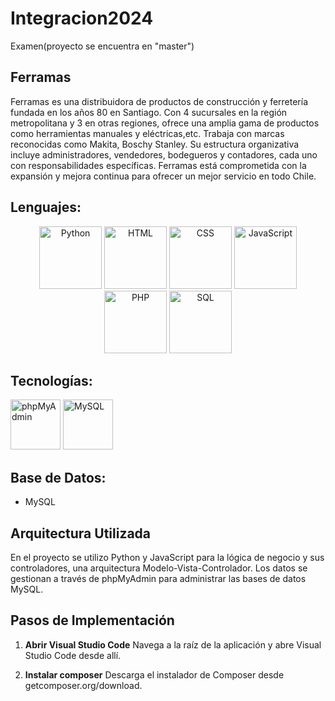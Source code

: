 # Integracion2024
Examen(proyecto se encuentra en "master")

## Ferramas

Ferramas es una distribuidora de productos de construcción y ferretería fundada en los años 80 en Santiago. 
Con 4 sucursales en la región metropolitana y 3 en otras regiones, ofrece una amplia gama de productos como herramientas manuales y eléctricas,etc. 
Trabaja con marcas reconocidas como Makita, Boschy Stanley. Su estructura organizativa incluye administradores, vendedores, bodegueros y contadores, cada uno con responsabilidades específicas. 
Ferramas está comprometida con la expansión y mejora continua para ofrecer un mejor servicio en todo Chile.



## Lenguajes:
<p align="center">
  <img src="https://upload.wikimedia.org/wikipedia/commons/c/c3/Python-logo-notext.svg" alt="Python" width="100" height="100">
  <img src="https://upload.wikimedia.org/wikipedia/commons/6/61/HTML5_logo_and_wordmark.svg" alt="HTML" width="100" height="100">
  <img src="https://upload.wikimedia.org/wikipedia/commons/d/d5/CSS3_logo_and_wordmark.svg" alt="CSS" width="100" height="100">
  <img src="https://upload.wikimedia.org/wikipedia/commons/6/6a/JavaScript-logo.png" alt="JavaScript" width="100" height="100">
  <img src="https://upload.wikimedia.org/wikipedia/commons/2/27/PHP-logo.svg" alt="PHP" width="100" height="100">
  <img src="https://www.bigbaydata.com/wp-content/uploads/2022/11/sql_ejercicios.png" alt="SQL" width="100" height="100">
</p>


## Tecnologías:
<img src="https://upload.wikimedia.org/wikipedia/commons/9/9c/Phpmyadmin_logo.png" alt="phpMyAdmin" width="80" height="80">
<img src="https://upload.wikimedia.org/wikipedia/en/6/62/MySQL.svg" alt="MySQL" width="80" height="80">

## Base de Datos:
- MySQL

## Arquitectura Utilizada
En el proyecto se utilizo Python y JavaScript para la lógica de negocio y sus controladores, una arquitectura Modelo-Vista-Controlador. 
Los datos se gestionan a través de phpMyAdmin para administrar las bases de datos MySQL.

## Pasos de Implementación
1. **Abrir Visual Studio Code**
   Navega a la raíz de la aplicación y abre Visual Studio Code desde allí.

2. **Instalar composer**
   Descarga el instalador de Composer desde getcomposer.org/download.
